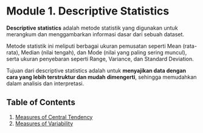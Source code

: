 # Module 1. Descriptive Statistics

**Descriptive statistics** adalah metode statistik yang digunakan untuk merangkum dan menggambarkan informasi dasar dari sebuah dataset. 

Metode statistik ini meliputi berbagai ukuran pemusatan  seperti Mean (rata-rata), Median (nilai tengah), dan Mode (nilai yang paling sering muncul), serta ukuran penyebaran seperti Range, Variance, dan Standard Deviation. 

Tujuan dari descriptive statistics adalah untuk **menyajikan data dengan cara yang lebih terstruktur dan mudah dimengerti**, sehingga memudahkan dalam analisis dan interpretasi.

## Table of Contents

1. [Measures of Central Tendency](Module%201.1.ipynb)
2. [Measures of Variability](Module%201.2.ipynb)